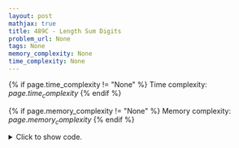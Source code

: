```yaml
---
layout: post
mathjax: true
title: 489C - Length Sum Digits
problem_url: None
tags: None
memory_complexity: None
time_complexity: None
---
```




{% if page.time_complexity != "None" %}
Time complexity: ${{ page.time_complexity }}$
{% endif %}

{% if page.memory_complexity != "None" %}
Memory complexity: ${{ page.memory_complexity }}$
{% endif %}

<details>
<summary>
<p style="display:inline">Click to show code.</p>
</summary>
```cpp
{% raw %}
using namespace std;
int clamp(int x) { return max(0, min(x, 9)); }
int main(void)
{
    int m, s;
    cin >> m >> s;
    int minv[m];
    int maxv[m];
    int temp_sum = s;
    int v;
    for (int i = 0; i < m; ++i)
    {
        v = clamp(temp_sum);
        temp_sum -= v;
        maxv[i] = v;
    }
    temp_sum = s - 1;
    for (int i = m - 1; i > 0; --i)
    {
        v = clamp(temp_sum);
        temp_sum -= v;
        minv[i] = v;
    }
    minv[0] = temp_sum + 1;
    if ((minv[0] == 0 and not(s == 0 and m == 1)) or minv[0] > 9)
        cout << "-1 -1\n";
    else
    {
        for (int i = 0; i < m; ++i)
            cout << minv[i];
        cout << " ";
        for (int i = 0; i < m; ++i)
            cout << maxv[i];
        cout << endl;
    }
    return 0;
}

{% endraw %}
```
</details>

